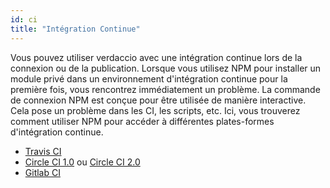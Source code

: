 ```yaml
---
id: ci
title: "Intégration Continue"
---
```


Vous pouvez utiliser verdaccio avec une intégration continue lors de la connexion ou de la publication. Lorsque vous utilisez NPM pour installer un module privé dans un environnement d'intégration continue pour la première fois, vous rencontrez immédiatement un problème. La commande de connexion NPM est conçue pour être utilisée de manière interactive. Cela pose un problème dans les CI, les scripts, etc. Ici, vous trouverez comment utiliser NPM pour accéder à différentes plates-formes d'intégration continue.

- [Travis CI](https://remysharp.com/2015/10/26/using-travis-with-private-npm-deps)
- [Circle CI 1.0](https://circleci.com/docs/1.0/npm-login/) ou [Circle CI 2.0](https://circleci.com/docs/2.0/deployment-integrations/#npm)
- [Gitlab CI](https://www.exclamationlabs.com/blog/continuous-deployment-to-npm-using-gitlab-ci/)